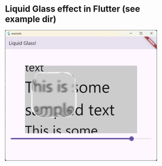 # Liquid Glass effect in Flutter (see example dir)

![](https://github.com/dru/flutter_liquid_glass/blob/main/example/screen.png?raw=true)
